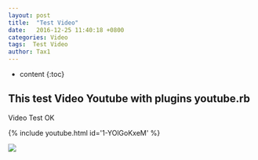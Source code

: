 ```yaml
---
layout: post
title:  "Test Video"
date:   2016-12-25 11:40:18 +0800
categories: Video
tags:  Test Video
author: Tax1
---
```


* content
{:toc}


## This test Video Youtube with plugins youtube.rb




Video Test OK

{% include youtube.html id='1-YOlGoKxeM' %}

![](http://www.colorhexa.com/007ded.png)
